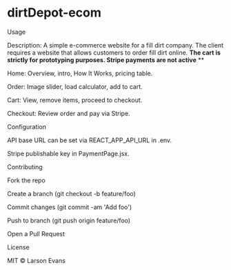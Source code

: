 # dirtDepot-ecom
Usage

Description: A simple e-commerce website for a fill dirt company. The client requires a website that allows customers to order fill dirt online. **The cart is strictly for prototyping purposes. Stripe payments are not active** **

Home: Overview, intro, How It Works, pricing table.

Order: Image slider, load calculator, add to cart.

Cart: View, remove items, proceed to checkout.

Checkout: Review order and pay via Stripe.

Configuration

API base URL can be set via REACT_APP_API_URL in .env.

Stripe publishable key in PaymentPage.jsx.

Contributing

Fork the repo

Create a branch (git checkout -b feature/foo)

Commit changes (git commit -am 'Add foo')

Push to branch (git push origin feature/foo)

Open a Pull Request

License

MIT © Larson Evans
